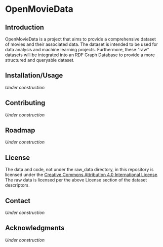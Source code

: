 # OpenMovieData

## Introduction

OpenMovieData is a project that aims to provide a comprehensive dataset of movies and their associated data. The dataset is intended to be used for data analysis and machine learning projects. Furthermore, these "raw" datasets will be integrated into an RDF Graph Database to provide a more structured and queryable dataset.

## Installation/Usage

*Under construction*

## Contributing

*Under construction*

## Roadmap

*Under construction*

## License
The data and code, not under the raw_data directory, in this repository is licensed under the [Creative Commons Attribution 4.0 International License](https://creativecommons.org/licenses/by/4.0/). The raw data is licensed per the above License section of the dataset descriptors. 

## Contact

*Under construction*

## Acknowledgments

*Under construction*